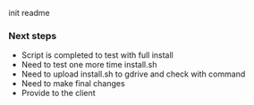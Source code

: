 init readme

### Next steps
- Script is completed to test with full install
- Need to test one more time install.sh
- Need to upload install.sh to gdrive and check with command
- Need to make final changes
- Provide to the client